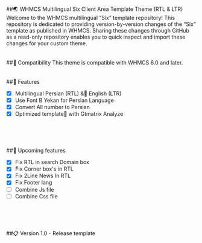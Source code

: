 ##:earth_asia: WHMCS Multilingual Six Client Area Template Theme (RTL & LTR)
Welcome to the WHMCS multilingual “Six” template repository! This repository is dedicated to providing version-by-version changes of the “Six” template as published in WHMCS. Sharing these changes through GitHub as a read-only repository enables you to quick inspect and import these changes for your custom theme.
<br/>
<br/>
<br/>
##:nut_and_bolt: Compatibility
This theme is compatible with WHMCS 6.0 and later.
<br/>
<br/>
<br/>
##:rocket: Features
- [x] Multilingual Persian (RTL) & ٍEnglish (LTR)
- [x] Use Font B Yekan for Persian Language
- [x] Convert All number to Persian 
- [x] Optimized template ٌwith Gtmatrix Analyze 
<br/>
<br/>
<br/>

##:mag_right: Upcoming features
- [x] Fix RTL in search Domain box
- [x] ّFix Corner box's in RTL 
- [x] Fix 2Line News In RTL
- [x] Fix Footer lang 
- [ ] Combine Js file 
- [ ] Combine Css file

<br/>
<br/>
<br/>

##:clipboard: Version
1.0 - Release template 
